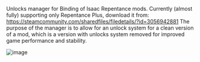 Unlocks manager for Binding of Isaac Repentance mods. Currently (almost fully) supporting only Repentance Plus, download it from: https://steamcommunity.com/sharedfiles/filedetails/?id=3056942881
The purpose of the manager is to allow for an unlock system for a clean version of a mod, which is a version with unlocks system removed for improved game performance and stability.


![image](https://github.com/filipzygmuntowicz/tboi_mods_unlocks_manager/assets/84287473/28da0945-bc19-4495-8514-aa83df20ea63)
